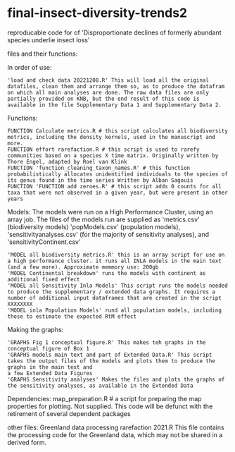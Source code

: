 # final-insect-diversity-trends2
reproducable code for of 'Disproportionate declines of formerly abundant species underlie insect loss'

files and their functions:

In order of use:

    'load and check data 20221208.R' This will load all the original datafiles, clean them and arrange them so, as to produce the datafram on which all main analyses are done. The raw data files are only partially provided on KNB, but the end result of this code is available in the file Supplementary Data 1 and Supplementary Data 2.
     
     

Functions:

    FUNCTION Calculate metrics.R # this script calculates all biodiversity metrics, including the density kernels, used in the manuscript and more.
    FUNCTION effort rarefaction.R # this script is used to rarefy communities based on a species X time matrix. Originally written by Thore Engel, adapted by Roel van Klink
    FUNCTION 'function_cleaning_taxon_names.R' # this function probabilistically allocates unidentified individuals to the species of its genus found in the time series Written by Alban Sagouis
    FUNCTION 'FUNCTION add zeroes.R' # this script adds 0 counts for all taxa that were not observed in a given year, but were present in other years

Models: 
The models were run on a High Performance Cluster, using an array job. The files of the models run are supplied as 'metrics.csv' (biodiversity models)  'popModels.csv' (population models), 'sensitivityanalyses.csv' (for the majority of sensitivity analyses), and 'sensitivityContinent.csv'   

    'MODEL all biodiversity metrics.R' this is an array script for use on a high performance cluster. it runs all INLA models in the main text (and a few more). Approximate memmory use: 200gb
    'MODEL Continental breakdown' runs the models with continent as additional fixed effect
    'MODEL all Sensitivity Inla Models' This script runs the models needed to produce the supplementary / extended data graphs. It requires a number of additional input dataframes that are created in the script XXXXXXXX
    'MODEL inla Population Models' rund all population models, including those to estimate the expected RtM effect

Making the graphs: 

    'GRAPHS Fig 1 conceptual figure.R' This makes teh graphs in the conceptual figure of Box 1
    'GRAPHS models main text and part of Extended Data.R' This script takes the output files of the models and plots them to produce the graphs in the main text and
    a few Extended Data Figures
    'GRAPHS Sensitivity analyses' Makes the files and plots the graphs of the sensitivity analyses, as available in the Extended Data 
    

Dependencies: map_preparation.R # a script for preparing the map properties for plotting. Not supplied. This code will be defunct with the retirement of several dependent packages

other files: 
Greenland data processing rarefaction 2021.R This file contains the processing code for the Greenland data, which may not be shared in a derived form.
